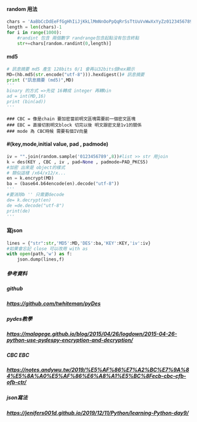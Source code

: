 #### random 用法
```py
chars = 'AaBbCcDdEeFfGgHhIiJjKkLlMmNnOoPpQqRrSsTtUuVvWwXxYyZz0123456789' #random範圍
length = len(chars)-1
for i in range(1000):
    #randint 包含 兩個數字 randrange包含起點沒有包含終點
    str+=chars[random.randint(0,length)]
```
#### md5
```py
# 訊息摘要 md5 產生 128bits 0/1 會再以32bits個hex顯示
MD=(hb.md5(str.encode("utf-8"))).hexdigest()# 訊息摘要
print ("訊息摘要 (md5)",MD)
'''
binary 的方式 =>先從 16轉成 integer 再轉bin
ad = int(MD,16)
print (bin(ad))
'''
```
```
### CBC = 像是chain 要加密當前明文區塊需要前一個密文區塊
### EBC = 直接切割明文block 切完以後 明文跟密文是1v1的關係
### mode 為 CBC時候 需要有個IV向量
```
#### #(key,mode,initial value, pad , padmode)
```py
iv = "".join(random.sample('0123456789',8))#list >> str 用join
k = des(KEY , CBC , iv , pad=None , padmode=PAD_PKCS5)
#加密 出來是 object的樣式
# 類似這樣 /x64/x12/x...
en = k.encrypt(MD)
ba = (base64.b64encode(en).decode("utf-8"))
'''
#要消除b '' 只需要decode
de= k.decrypt(en)
de =de.decode("utf-8")
print(de)
'''
```
#### 寫json
```py
lines = {"str":str,'MD5':MD,'DES':ba,'KEY':KEY,'iv':iv}
#如果會忘記 close 可以改用 with as
with open(path,'w') as f:
    json.dump(lines,f)
```
##### 參考資料
##### github
##### https://github.com/twhiteman/pyDes
##### pydes教學
##### https://malagege.github.io/blog/2015/04/26/logdown/2015-04-26-python-use-pydespy-encryption-and-decryption/
##### CBC EBC
##### https://notes.andywu.tw/2019/%E5%AF%86%E7%A2%BC%E7%9A%84%E5%8A%A0%E5%AF%86%E6%A8%A1%E5%BC%8Fecb-cbc-cfb-ofb-ctr/
##### json寫法
##### https://jenifers001d.github.io/2019/12/11/Python/learning-Python-day9/